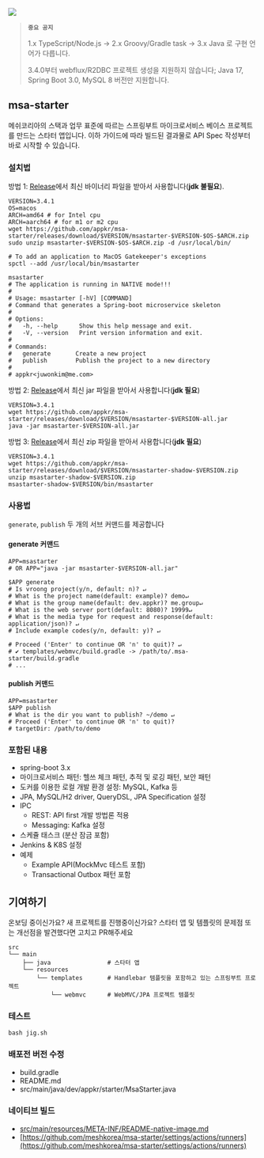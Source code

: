 [![](https://api.travis-ci.com/appkr/msa-starter.svg)](https://travis-ci.com/github/appkr/msa-starter)

> **`중요 공지`** 
> 
> 1.x TypeScript/Node.js -> 2.x Groovy/Gradle task -> 3.x Java 로 구현 언어가 다릅니다.
> 
> 3.4.0부터 webflux/R2DBC 프로젝트 생성을 지원하지 않습니다; Java 17, Spring Boot 3.0, MySQL 8 버전만 지원합니다.

## msa-starter

메쉬코리아의 스택과 업무 표준에 따르는 스프링부트 마이크로서비스 베이스 프로젝트를 만드는 스타터 앱입니다. 이하 가이드에 따라 빌드된 결과물로 API Spec 작성부터 바로 시작할 수 있습니다.

### 설치법

방법 1: [Release](https://github.com/appkr/msa-starter/releases)에서 최신 바이너리 파일을 받아서 사용합니다(**jdk 불필요**).
```shell
VERSION=3.4.1
OS=macos
ARCH=amd64 # for Intel cpu
ARCH=aarch64 # for m1 or m2 cpu
wget https://github.com/appkr/msa-starter/releases/download/$VERSION/msastarter-$VERSION-$OS-$ARCH.zip
sudo unzip msastarter-$VERSION-$OS-$ARCH.zip -d /usr/local/bin/

# To add an application to MacOS Gatekeeper's exceptions
spctl --add /usr/local/bin/msastarter

msastarter
# The application is running in NATIVE mode!!!
# 
# Usage: msastarter [-hV] [COMMAND]
# Command that generates a Spring-boot microservice skeleton
# 
# Options:
#   -h, --help      Show this help message and exit.
#   -V, --version   Print version information and exit.
# 
# Commands:
#   generate       Create a new project
#   publish        Publish the project to a new directory
# 
# appkr<juwonkim@me.com>
```

방법 2: [Release](https://github.com/appkr/msa-starter/releases)에서 최신 jar 파일을 받아서 사용합니다(**jdk 필요**)
```shell
VERSION=3.4.1
wget https://github.com/appkr/msa-starter/releases/download/$VERSION/msastarter-$VERSION-all.jar
java -jar msastarter-$VERSION-all.jar
```

방법 3: [Release](https://github.com/appkr/msa-starter/releases)에서 최신 zip 파일을 받아서 사용합니다(**jdk 필요**)
```shell
VERSION=3.4.1
wget https://github.com/appkr/msa-starter/releases/download/$VERSION/msastarter-shadow-$VERSION.zip
unzip msastarter-shadow-$VERSION.zip
msastarter-shadow-$VERSION/bin/msastarter
``` 

### 사용법

`generate`, `publish` 두 개의 서브 커맨드를 제공합니다

#### generate 커맨드

```shell
APP=msastarter 
# OR APP="java -jar msastarter-$VERSION-all.jar"

$APP generate 
# Is vroong project(y/n, default: n)? ↵
# What is the project name(default: example)? demo↵
# What is the group name(default: dev.appkr)? me.group↵
# What is the web server port(default: 8080)? 19999↵
# What is the media type for request and response(default: application/json)? ↵
# Include example codes(y/n, default: y)? ↵

# Proceed ('Enter' to continue OR 'n' to quit)? ↵
# ✔ templates/webmvc/build.gradle -> /path/to/.msa-starter/build.gradle
# ...
```

#### publish 커맨드

```shell
APP=msastarter
$APP publish 
# What is the dir you want to publish? ~/demo ↵
# Proceed ('Enter' to continue OR 'n' to quit)?
# targetDir: /path/to/demo
```

### 포함된 내용

- spring-boot 3.x
- 마이크로서비스 패턴: 헬쓰 체크 패턴, 추적 및 로깅 패턴, 보안 패턴
- 도커를 이용한 로컬 개발 환경 설정: MySQL, Kafka 등
- JPA, MySQL/H2 driver, QueryDSL, JPA Specification 설정
- IPC
  - REST: API first 개발 방법론 적용
  - Messaging: Kafka 설정 
- 스케쥴 태스크 (분산 잠금 포함) 
- Jenkins & K8S 설정
- 예제
  - Example API(MockMvc 테스트 포함)
  - Transactional Outbox 패턴 포함

## 기여하기

온보딩 중이신가요? 새 프로젝트를 진행중이신가요? 스타터 앱 및 템플릿의 문제점 또는 개선점을 발견했다면 고치고 PR해주세요

```
src
└── main
    ├── java                # 스타터 앱
    └── resources
        └── templates       # Handlebar 템플릿을 포함하고 있는 스프링부트 프로젝트
            └── webmvc      # WebMVC/JPA 프로젝트 템플릿
```

### 테스트

```shell
bash jig.sh
```

### 배포전 버전 수정

- build.gradle
- README.md
- src/main/java/dev/appkr/starter/MsaStarter.java

### 네이티브 빌드

- [src/main/resources/META-INF/README-native-image.md](src/main/resources/META-INF/README-native-image.md)
- [https://github.com/meshkorea/msa-starter/settings/actions/runners](https://github.com/meshkorea/msa-starter/settings/actions/runners)
